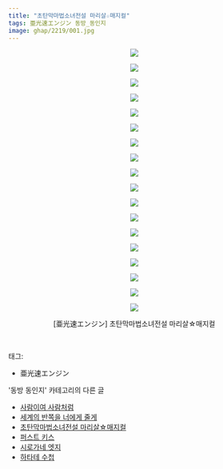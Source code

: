 ```yaml
---
title: "초탄막마법소녀전설 마리살☆매지컬"
tags: 亜光速エンジン 동방_동인지
image: ghap/2219/001.jpg
---
```

<div class="article">
<p style="text-align: center; clear: none; float: none;"><img src="{{ site.nasurl }}/ghap/2219/001.jpg"/></p>
<p style="text-align: center; clear: none; float: none;"><img src="{{ site.nasurl }}/ghap/2219/002.jpg"/></p>
<p style="text-align: center; clear: none; float: none;"><img src="{{ site.nasurl }}/ghap/2219/003.jpg"/></p>
<p style="text-align: center; clear: none; float: none;"><img src="{{ site.nasurl }}/ghap/2219/004.jpg"/></p>
<p style="text-align: center; clear: none; float: none;"><img src="{{ site.nasurl }}/ghap/2219/005.jpg"/></p>
<p style="text-align: center; clear: none; float: none;"><img src="{{ site.nasurl }}/ghap/2219/006.jpg"/></p>
<p style="text-align: center; clear: none; float: none;"><img src="{{ site.nasurl }}/ghap/2219/007.jpg"/></p>
<p style="text-align: center; clear: none; float: none;"><img src="{{ site.nasurl }}/ghap/2219/008.jpg"/></p>
<p style="text-align: center; clear: none; float: none;"><img src="{{ site.nasurl }}/ghap/2219/009.jpg"/></p>
<p style="text-align: center; clear: none; float: none;"><img src="{{ site.nasurl }}/ghap/2219/010.jpg"/></p>
<p style="text-align: center; clear: none; float: none;"><img src="{{ site.nasurl }}/ghap/2219/011.jpg"/></p>
<p style="text-align: center; clear: none; float: none;"><img src="{{ site.nasurl }}/ghap/2219/012.jpg"/></p>
<p style="text-align: center; clear: none; float: none;"><img src="{{ site.nasurl }}/ghap/2219/013.jpg"/></p>
<p style="text-align: center; clear: none; float: none;"><img src="{{ site.nasurl }}/ghap/2219/014.jpg"/></p>
<p style="text-align: center; clear: none; float: none;"><img src="{{ site.nasurl }}/ghap/2219/015.jpg"/></p>
<p style="text-align: center; clear: none; float: none;"><img src="{{ site.nasurl }}/ghap/2219/016.jpg"/></p>
<p style="text-align: center; clear: none; float: none;"><img src="{{ site.nasurl }}/ghap/2219/017.jpg"/></p>
<p style="text-align: center; clear: none; float: none;"><img src="{{ site.nasurl }}/ghap/2219/018.jpg"/></p>
<p style="text-align: center; clear: none; float: none;">[亜光速エンジン] 초탄막마법소녀전설 마리살☆매지컬</p>
<p><br/></p>
</div><div class="tagTrail">
<p>태그: </p>
<ul>
<li>亜光速エンジン</li>
</ul>
</div><div class="another">
<p>'동방 동인지' 카테고리의 다른 글</p>
<ul>
<li><a href="/2016-09-18-ghap_2221">사람이여 사람처럼</a></li>
<li><a href="/2016-09-18-ghap_2220">세계의 반쪽을 너에게 줄게</a></li>
<li><a href="/2016-09-18-ghap_2219">초탄막마법소녀전설 마리살☆매지컬</a></li>
<li><a href="/2016-09-18-ghap_2218">퍼스트 키스</a></li>
<li><a href="/2016-09-18-ghap_2217">시로가네 엣지</a></li>
<li><a href="/2016-09-18-ghap_2216">하타테 수첩</a></li>
</ul>
</div><div class="cb_module cb_fluid">
<div class="cb_wrt cb_profile">
</div><!-- commentList close -->
</div>